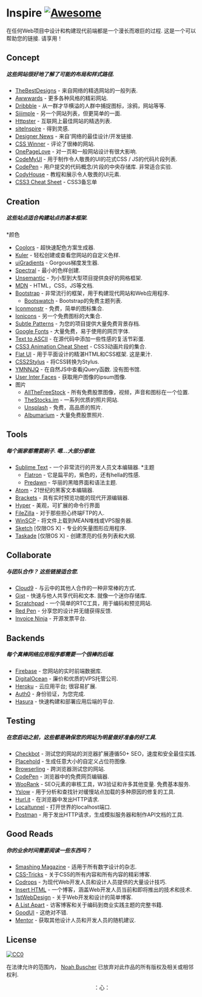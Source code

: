 Inspire [![Awesome](https://cdn.rawgit.com/sindresorhus/awesome/d7305f38d29fed78fa85652e3a63e154dd8e8829/media/badge.svg)](https://github.com/sindresorhus/awesome)
===

 在任何Web项目中设计和构建现代前端都是一个漫长而艰巨的过程.  这是一个可以帮助您的链接.  请享用！

## Concept
<h5>这些网站很好地了解了可能的布局和样式路径. </h5>

* [TheBestDesigns](https://www.thebestdesigns.com/) - 来自网络的精选网站的一般列表.
* [Awwwards](http://www.awwwards.com/) - 更多各种风格的精彩网站.
* [Dribbble](https://dribbble.com/) - 从一群才华横溢的人群中捕捉图标，涂鸦，网站等等.
* [Siiimple](https://siiimple.com/) - 另一个网站列表，但更简单的一面.
* [Httpster](http://httpster.net/) - 互联网上最佳网站的精选列表.
* [siteInspire](http://www.siteinspire.com/) - 得到灵感.
* [Designer News](https://www.designernews.co/) - 来自&#39;网络的最佳设计/开发链接.
* [CSS Winner](http://www.csswinner.com/) - 评论了很棒的网站.
* [OnePageLove](https://onepagelove.com/) - 对一页和一般网站设计有很大影响.
* [CodeMyUI](https://codemyui.com/) - 用于制作令人敬畏的UI的花式CSS / JS的代码片段列表.
* [CodePen](http://codepen.io/)   - 用户提交的代码概念/片段的中央存储库.  非常适合实验.
* [CodyHouse](https://codyhouse.co/) - 教程和展示令人敬畏的UI元素.
* [CSS3 Cheat Sheet](http://www.justinaguilar.com/animations/#) -  CSS3备忘单

## Creation
<h5>这些站点适合构建站点的基本框架. </h5>

*颜色
  * [Coolors](https://coolors.co/) - 超快速配色方案生成器.
  * [Kuler](https://color.adobe.com/) - 轻松创建或查看您网站的自定义色样.
  * [uiGradients](https://uigradients.com/) -  Gorgous梯度发生器.
  * [Spectral](http://jxnblk.com/Spectral/) - 最小的色样创建.
* [Unsemantic](http://unsemantic.com) - 为小型到大型项目提供良好的网格框架.
* [MDN](https://developer.mozilla.org) -  HTML，CSS，JS等文档.
* [Bootstrap](http://getbootstrap.com) - 非常流行的框架，用于构建现代网站和Web应用程序.
  * [Bootswatch](http://bootswatch.com) -  Bootstrap的免费主题列表.
* [Iconmonstr](http://iconmonstr.com) - 免费，简单的图标集合.
* [Ionicons](http://ionicons.com) - 另一个免费图标的大集合.
* [Subtle Patterns](http://subtlepatterns.com) - 为您的项目提供大量免费背景存档.
* [Google Fonts](https://www.google.com/fonts) - 大量免费，易于使用的网页字体.
* [Text to ASCII](http://patorjk.com/software/taag/#p=display&f=Graffiti&t=Type%20Something%20) - 在源代码中添加一些性感的复活节彩蛋.
* [CSS3 Animation Cheat Sheet](http://www.justinaguilar.com/animations/) -  CSS3动画片段的集合.
* [Flat UI](http://designmodo.github.io/Flat-UI/)   - 用于平面设计的精湛HTML和CSS框架.  这是果汁.
* [CSS2Stylus](http://css2stylus.com) - 将CSS转换为Stylus.
* [YMNNJQ](http://youmightnotneedjquery.com)   - 在自然JS中查看jQuery函数.  没有图书馆.
* [User Inter Faces](http://uifaces.com) - 获取用户图像的ipsum图像.
* 图片
  * [AllTheFreeStock](http://allthefreestock.com/) - 所有免费股票图像，视频，声音和图标在一个位置.
  * [TheStocks.im](http://thestocks.im) - 一系列优质的照片网站.
  * [Unsplash](https://unsplash.com) - 免费，高品质的照片.
  * [Albumarium](http://albumarium.com) - 大量免费股票照片.

## Tools
<h5>  每个画家都需要刷子.  嗯...大部分都做. </h5>

* [Sublime Text](https://www.sublimetext.com) - 一个非常流行的开发人员文本编辑器.
  *主题
    * [Flatron](https://github.com/noahbuscher/Flatron) - 它是扁平的，紫色的，还有hella的性感.
    * [Predawn](https://github.com/jamiewilson/predawn) - 华丽的黑暗界面和语法主题.
* [Atom](https://atom.io) -  21世纪的黑客文本编辑器.
* [Brackets](http://brackets.io/) - 具有实时预览功能的现代开源编辑器.
* [Hyper](https://hyper.is) - 美观，可扩展的命令行界面
* [FileZilla](https://filezilla-project.org) - 对于那些担心终端FTP的人.
* [WinSCP](http://winscp.net) - 将文件上载到MEAN堆栈或VPS服务器.
* [Sketch](http://www.sketchapp.com/) [仅限OS X]  - 专业的矢量图形应用程序.
* [Taskade](https://www.taskade.com/) [仅限OS X]  - 创建漂亮的任务列表和大纲.

## Collaborate
<h5>  与团队合作？  这些链接适合您. </h5>

* [Cloud9](https://c9.io) - 与云中的其他人合作的一种非常棒的方式.
* [Gist](https://gist.github.com)   - 快速与他人共享代码和文本.  就像一个迷你存储库.
* [Scratchpad](http://scratchpad.io) - 一个简单的RTC工具，用于编码和预览网站.
* [Red Pen](https://redpen.io) - 分享您的设计并无缝获得反馈.
* [Invoice Ninja](https://www.invoiceninja.com) - 开源发票平台.

## Backends
<h5>每个真棒网络应用程序都需要一个很棒的后端. </h5>

* [Firebase](https://www.firebase.com) - 您网站的实时前端数据库.
* [DigitalOcean](https://www.digitalocean.com/) - 廉价和优质的VPS托管公司.
* [Heroku](https://www.heroku.com)   - 云应用平台;  很容易扩展.
* [Auth0](https://auth0.com/) - 身份验证，为您完成.
* [Hasura](https://hasura.io) - 快速构建和部署应用后端的平台.

## Testing
<h5>在您启动之前，这些都是确保您的网站为明星做好准备的好工具. </h5>

* [Checkbot](https://www.checkbot.io) - 测试您的网站的浏览器扩展遵循50+ SEO，速度和安全最佳实践.
* [Placehold](http://placehold.it) - 生成任意大小的自定义占位符图像.
* [Browserling](https://www.browserling.com/) - 跨浏览器测试您的网站.
* [CodePen](http://codepen.io) - 浏览器中的免费网页编辑器.
* [WooRank](https://www.woorank.com/)   -  SEO元素的审核工具，W3验证和许多其他变量.  免费基本服务.
* [Yslow](http://yslow.org) - 用于分析和查找针对缓慢站点加载的多种原因的修复的工具.
* [Hurl.it](https://www.hurl.it/) - 在浏览器中发出HTTP请求.
* [Localtunnel](http://localtunnel.me) - 打开世界的localhost端口.
* [Postman](https://www.getpostman.com/) - 用于发出HTTP请求，生成模拟服务器和制作API文档的工具.

## Good Reads
<h5>你的业余时间需要阅读一些东西吗？ </h5>

* [Smashing Magazine](http://www.smashingmagazine.com) - 适用于所有数字设计的杂志.
* [CSS-Tricks](https://css-tricks.com/) - 关于CSS的所有内容和所有内容的精彩博客.
* [Codrops](http://tympanus.net/codrops/) - 为现代Web开发人员和设计人员提供的大量设计技巧.
* [Insert HTML](http://www.inserthtml.com) - 一个博客，涵盖Web开发人员当前和即将推出的技术和技术.
* [1stWebDesign](http://www.1stwebdesigner.com/blog/) - 关于Web开发和设计的简单博客.
* [A List Apart](http://alistapart.com) - 访客博客和关于编码到商业实践主题的完整书籍.
* [GoodUI](http://goodui.org) - 这绝对不错.
* [Mentor](http://www.mentor.so/) - 获取其他设计人员和开发人员的随机建议.

## License

[![CC0](http://i.creativecommons.org/p/zero/1.0/88x31.png)](http://creativecommons.org/publicdomain/zero/1.0/)

在法律允许的范围内， [Noah Buscher](http://noahbuscher.com) 已放弃对此作品的所有版权及相关或相邻权利.

<div align="center"> ：心： </div>
